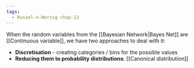 ```yaml
---
tags:
  - Russel-n-Norvig-chap-13
---
```

When the random variables from the [[Bayesian Network|Bayes Net]] are [[Continuous variable]], we have two approaches to deal with it:
- **Discretisation** - creating categories / bins for the possible values
- **Reducing them to probability distributions**: [[Canonical distribution]]